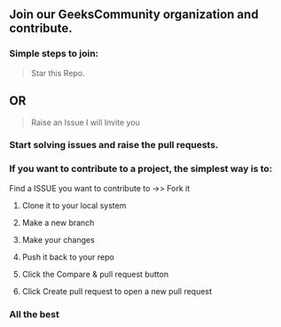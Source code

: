 ## Join our GeeksCommunity organization and contribute.

### Simple steps to join:

>Star this Repo.

## OR 

>Raise an Issue I will Invite you


### Start solving issues and raise the pull requests.

### If you want to contribute to a project, the simplest way is to:

   Find a ISSUE you want to contribute to ->> Fork it
   
  1) Clone it to your local system
   
  2) Make a new branch
   
  3) Make your changes
   
  4) Push it back to your repo
   
  5) Click the Compare & pull request button
   
  6) Click Create pull request to open a new pull request

### All the best 
